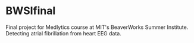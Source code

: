 # BWSIfinal
Final project for Medlytics course at MIT's BeaverWorks Summer Institute. Detecting atrial fibrillation from heart EEG data.
